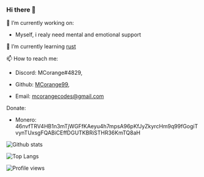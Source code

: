 ### Hi there 👋

🔭 I’m currently working on: 
  
   - Myself, i realy need mental and emotional support

🌱 I’m currently learning [rust](https://www.rust-lang.org/)

📫 How to reach me: 


   - Discord: MCorange#4829,
  
   - Github: [MCorange99](https://github.com/MCorange99),
  
   - Email: mcorangecodes@gmail.com

Donate:
   - Monero: 46nvfTRV4HB1n3mTjWGFfKAeyu4h7mpsA96pKfJyZkyrcHm9q99fGogiTvynTUxsgFQABiCEffDGUTKBRiSTHR36KmTQ8aH

<!--
**MCorange99/MCorange99** is a ✨ _special_ ✨ repository because its `README.md` (this file) appears on your GitHub profile.

Here are some ideas to get you started:

- 🔭 I’m currently working on ...
- 🌱 I’m currently learning ...
- 👯 I’m looking to collaborate on ...
- 🤔 I’m looking for help with ...
- 💬 Ask me about ...
- 📫 How to reach me: ...
- 😄 Pronouns: ...
- ⚡ Fun fact: ...
-->

![Github stats](https://github-readme-stats.vercel.app/api?username=MCorange99&show_icons=true&theme=tokyonight)

![Top Langs](https://github-readme-stats.vercel.app/api/top-langs/?username=MCorange99&layout=compact&theme=tokyonight)

![Profile views](https://gpvc.arturio.dev/MCorange99)

